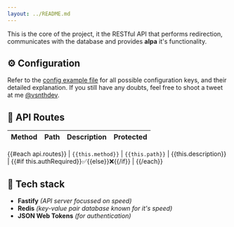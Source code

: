 ```yaml
---
layout: ../README.md
---
```


This is the core of the project, it the RESTful API that performs redirection, communicates with the database and provides **alpa** it's functionality.

## ⚙️ Configuration

Refer to the [config example file](https://github.com/vsnthdev/alpa/blob/main/api/config.example.yml) for all possible configuration keys, and their detailed explanation. If you still have any doubts, feel free to shoot a tweet at me [@vsnthdev](https://vas.cx/@me).

## 🔭 API Routes

| Method | Path | Description | Protected |
|---|---|---|---|
{{#each api.routes}}
| `{{this.method}}` | `{{this.path}}` | {{this.description}} | {{#if this.authRequired}}✅{{else}}❌{{/if}} |
{{/each}}

## 🔮 Tech stack

- **Fastify** _(API server focussed on speed)_
- **Redis** _(key-value pair database known for it's speed)_
- **JSON Web Tokens** _(for authentication)_
